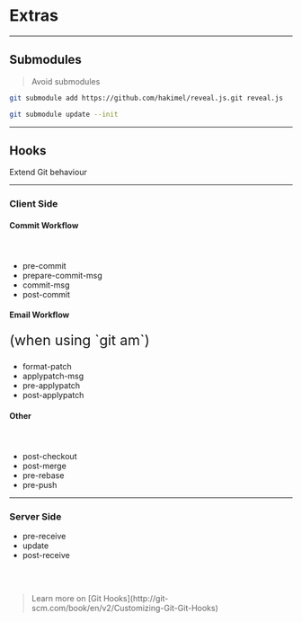 <!-- .slide: data-background-image="img/extras/extras.jpg" data-background-size="auto 90%" class="hide-title" data-background-color="#fff" -->

# Extras

---

## Submodules

> Avoid submodules

``` sh
git submodule add https://github.com/hakimel/reveal.js.git reveal.js

git submodule update --init
```

---

## Hooks

Extend Git behaviour

---

### Client Side

<div class="three-cols">
<div>
<h4>Commit Workflow</h4>
<ul style="margin-top: 55px;">
    <li>pre-commit</li>
    <li>prepare-commit-msg</li>
    <li>commit-msg</li>
    <li>post-commit</li>
</ul>
</div>

<div>
<h4>Email Workflow</h4>
<p style="font-size: 25px; line-height: 25px;">(when using `git am`)</p>
<ul style="margin-top: 15px;">
    <li>format-patch</li>
    <li>applypatch-msg</li>
    <li>pre-applypatch</li>
    <li>post-applypatch</li>
</ul>
</div>

<div>
<h4>Other</h4>
<ul style="margin-top: 55px;">
    <li>post-checkout</li>
    <li>post-merge</li>
    <li>pre-rebase</li>
    <li>pre-push</li>
</ul>
</div>
</div>

---

### Server Side

* pre-receive
* update
* post-receive

<blockquote style="margin-top: 60px;">
<p>Learn more on [Git Hooks](http://git-scm.com/book/en/v2/Customizing-Git-Git-Hooks)</p>
</blockquote>


